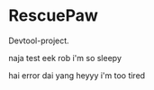 # RescuePaw
Devtool-project.

naja
 test eek rob
 i'm so sleepy

hai error dai yang
 heyyy i'm too tired
